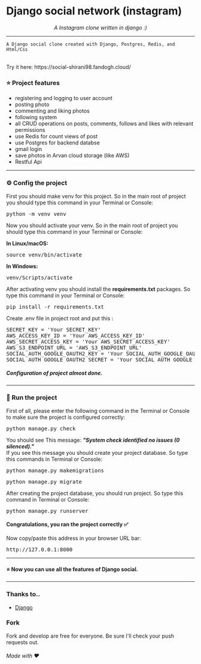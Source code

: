 # Django social network (instagram)


    
  <p align="center">
    <i>
A Instagram clone written in django :)
    </i>
  </p>
  
  <hr>
</p>

<p>


    A Django social clone created with Django, Postgres, Redis, and Html/Css
 <br>
Try it here: https://social-shirani98.fandogh.cloud/
</p>

<h3>
⭐️ Project features 
</h3>

<ul>
  <li>
registering and logging to user account  </li>
  <li>
posting photo  </li>
  <li>
commenting and liking photos  </li>
  <li>
following system  </li>
  <li>
   all CRUD operations on posts, comments, follows and likes with relevant permissions
  </li>
  <li>
    use Redis for count views of post
  </li>
  <li>
    use Postgres for backend databse
  </li>
  <li>
    gmail login
  </li>
  <li>
    save photos in Arvan cloud storage (like AWS)
  </li>
  <li>
    Restful Api
  </li>
</ul>

<hr>

<h3>
⚙️ Config the project
</h3>

<p>
First you should make venv for this project.
So in the main root of project you should type this command in your Terminal or Console: 
</p>
<pre>
python -m venv venv
</pre>
<p>
Now you should activate your venv.
So in the main root of project you should type this command in your Terminal or Console: 
</p>
<b>
In Linux/macOS:
</b>
<pre>
source venv/bin/activate
</pre>
<b>
In Windows:
</b>
<pre>
venv/Scripts/activate
</pre>

<p>
After activating venv you should install the <b>requirements.txt</b> packages. So type this command in your Terminal or Console: 
</p>
<pre>
pip install -r requirements.txt
</pre>

<p>
Create .env file in project root and put this :
</p>
<pre>
SECRET_KEY = 'Your SECRET_KEY'
AWS_ACCESS_KEY_ID = 'Your AWS_ACCESS_KEY_ID'
AWS_SECRET_ACCESS_KEY = 'Your AWS_SECRET_ACCESS_KEY'
AWS_S3_ENDPOINT_URL = 'AWS_S3_ENDPOINT_URL'
SOCIAL_AUTH_GOOGLE_OAUTH2_KEY = 'Your SOCIAL_AUTH_GOOGLE_OAUTH2_KEY'
SOCIAL_AUTH_GOOGLE_OAUTH2_SECRET = 'Your SOCIAL_AUTH_GOOGLE_OAUTH2_SECRET'
</pre>

<h5>
Configuration of project almost done.
</h5>

<hr>

<h3>
🏁 Run the project
</h3>
<p>
First of all, please enter the following command in the Terminal or Console to make sure the project is configured correctly:
</p>
<pre>
python manage.py check
</pre>
<p>
You should see This message:
  <strong>
    <i>
      "System check identified no issues (0 silenced)."
    </i>
  </strong>
  <br>
  If you see this message you should create your project database. So type this commands in Terminal or Console:
</p>

<pre>
python manage.py makemigrations
</pre>
<pre>
python manage.py migrate
</pre>

<p>
After creating the project database, you should run project. So type this command in Terminal or Console:
</p>
<pre>
python manage.py runserver
</pre>

<h4>
Congratulations, you ran the project correctly ✅
</h4>

<p>
Now copy/paste this address in your browser URL bar:
</p>
<pre>
http://127.0.0.1:8000
</pre>

<hr>

<h4>
⭐️ Now you can use all the features of Django social.
</h4>

<hr>

### Thanks to..
* [Django](https://djangoproject.com)

### Fork
Fork and develop are free for everyone. Be sure I'll check your push requests out.

###### Made with :heart:

